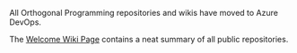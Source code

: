 All Orthogonal Programming repositories and wikis have moved to Azure DevOps.

The [Welcome Wiki Page](https://dev.azure.com/orthogonal/Welcome) contains a neat summary of all public repositories.
